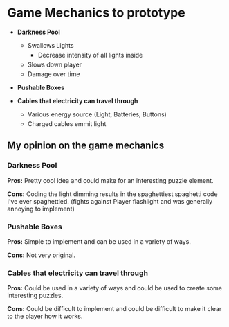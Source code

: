 # Game Mechanics to prototype

- **Darkness Pool**
  - Swallows Lights
    - Decrease intensity of all lights inside
  - Slows down player
  - Damage over time

- **Pushable Boxes**

- **Cables that electricity can travel through**
  - Various energy source (Light, Batteries, Buttons)
  - Charged cables emmit light

## My opinion on the game mechanics

### Darkness Pool
**Pros:** Pretty cool idea and could make for an interesting puzzle element.

**Cons:** Coding the light dimming results in the spaghettiest spaghetti code I've ever spaghettied. (fights against Player flashlight and was generally annoying to implement)

### Pushable Boxes
**Pros:** Simple to implement and can be used in a variety of ways.

**Cons:** Not very original.

### Cables that electricity can travel through
**Pros:** Could be used in a variety of ways and could be used to create some interesting puzzles.

**Cons:** Could be difficult to implement and could be difficult to make it clear to the player how it works.

<style>
* {
    margin-top: 5px;
}
</style>